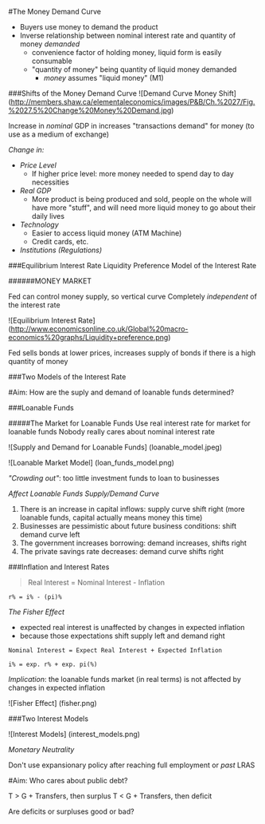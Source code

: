 #The Money Demand Curve

- Buyers use money to demand the product
- Inverse relationship between nominal interest rate and quantity of money *demanded*
  - convenience factor of holding money, liquid form is easily consumable
  - "quantity of money" being quantity of liquid money demanded
	- *money* assumes "liquid money" (M1)

###Shifts of the Money Demand Curve
![Demand Curve Money Shift] (http://members.shaw.ca/elementaleconomics/images/P&B/Ch.%2027/Fig.%2027.5%20Change%20Money%20Demand.jpg)

Increase in _*nominal*_ GDP in increases "transactions demand" for money (to use as a medium of exchange)

*Change in:*
- *Price Level*
  - If higher price level: more money needed to spend day to day necessities
- *Real GDP*
  - More product is being produced and sold, people on the whole will have more "stuff", and will need more liquid money to go about their daily lives
- *Technology*
  - Easier to access liquid money (ATM Machine)
  - Credit cards, etc.
- *Institutions (Regulations)*

###Equilibrium Interest Rate
Liquidity Preference Model of the Interest Rate

######MONEY MARKET

Fed can control money supply, so vertical curve
Completely *independent* of the interest rate

![Equilibrium Interest Rate] (http://www.economicsonline.co.uk/Global%20macro-economics%20graphs/Liquidity+preference.png)

Fed sells bonds at lower prices, increases supply of bonds if there is a high quantity of money

###Two Models of the Interest Rate

#Aim: How are the suply and demand of loanable funds determined?

###Loanable Funds

#####The Market for Loanable Funds
Use real interest rate for market for loanable funds
Nobody really cares about nominal interest rate

![Supply and Demand for Loanable Funds] (loanable_model.jpeg)

![Loanable Market Model] (loan_funds_model.png)

*"Crowding out"*: too little investment funds to loan to businesses

*Affect Loanable Funds Supply/Demand Curve*
 1. There is an increase in capital inflows: supply curve shift right (more loanable funds, capital actually means money this time)
 2. Businesses are pessimistic about future business conditions: shift demand curve left
 3. The government increases borrowing: demand increases, shifts right
 4. The private savings rate decreases: demand curve shifts right

###Inflation and Interest Rates
>Real Interest = Nominal Interest - Inflation

`r% = i% - (pi)%`

*The Fisher Effect*
- expected real interest is unaffected by changes in expected inflation
- because those expectations shift supply left and demand right

`Nominal Interest = Expect Real Interest + Expected Inflation`

`i% = exp. r% + exp. pi(%)`

_Implication_: the loanable funds market (in real terms) is not affected by changes in expected inflation

![Fisher Effect] (fisher.png)

###Two Interest Models

![Interest Models] (interest_models.png)

*Monetary Neutrality*

Don't use expansionary policy after reaching full employment or *past* LRAS

#Aim: Who cares about public debt?

T > G + Transfers, then surplus
T < G + Transfers, then deficit

Are deficits or surpluses good or bad?


